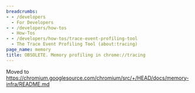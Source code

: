 ```yaml
---
breadcrumbs:
- - /developers
  - For Developers
- - /developers/how-tos
  - How-Tos
- - /developers/how-tos/trace-event-profiling-tool
  - The Trace Event Profiling Tool (about:tracing)
page_name: memory
title: OBSOLETE. Memory profiling in chrome://tracing
---
```


Moved to
<https://chromium.googlesource.com/chromium/src/+/HEAD/docs/memory-infra/README.md>
